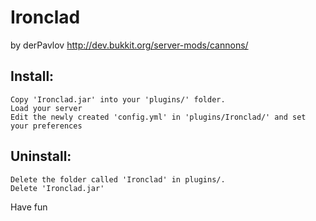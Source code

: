 Ironclad
=======

by derPavlov
http://dev.bukkit.org/server-mods/cannons/

Install:
---------------

    Copy 'Ironclad.jar' into your 'plugins/' folder.
    Load your server
    Edit the newly created 'config.yml' in 'plugins/Ironclad/' and set your preferences


Uninstall:
-----------------

    Delete the folder called 'Ironclad' in plugins/.
    Delete 'Ironclad.jar'

Have fun
